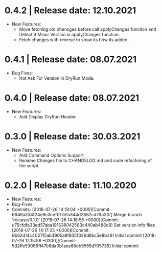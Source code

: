 0.4.2	|	Release date: **12.10.2021**
============================================
* New Features:
  - Move fetching old chencges before call applyChanges function and Detect if Minor Version in applyChanges function.
  - Fetch changes with reverse to show its how its added.


0.4.1	|	Release date: **08.07.2021**
============================================
* Bug Fixes:
  - Not Ask For Version in DryRun Mode.


0.4.0	|	Release date: **08.07.2021**
============================================
* New Features:
  - Add Display DryRun Header.


0.3.0	|	Release date: **30.03.2021**
============================================
* New Features:
  - Add Command Options Support
  - Rename Changes file to CHANGELOG.md and code refactoring of the script.

0.2.0	|	Release date: **11.10.2020**
============================================
* New Features:
* Bug-Fixes:
* Commits:
	[2018-07-26 14:19:04 +0000][Commit: 6949a334f24e9c0cef017e1a344d2882cd79a30f]
	 Merge branch 'release/0.1.0'
	[2018-07-26 14:18:55 +0000][Commit: c75cfdfa33ed57aba191538042563c440eb486c8]
	 Set version info files
	[2018-07-26 14:17:23 +0000][Commit: 9b62d14c4007f5ab3905a8f905f326d8bc5e8b49]
	 Initial commit
	[2018-07-26 17:15:58 +0300][Commit: 5d2ffe53086ff47b8da0b1aea68db5555d705735]
	 Initial commit

